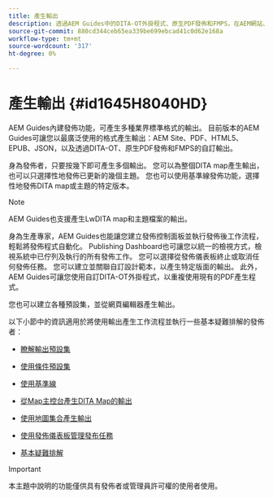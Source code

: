 ```yaml
---
title: 產生輸出
description: 透過AEM Guides中的DITA-OT外掛程式、原生PDF發佈和FMPS，在AEM網站、PDF、HTML5、EPUB、自訂和JSON中產生輸出。
source-git-commit: 880cd344ceb65ea339be699ebcad41c0d62e168a
workflow-type: tm+mt
source-wordcount: '317'
ht-degree: 0%

---
```


# 產生輸出 {#id1645H8040HD}

AEM Guides內建發佈功能，可產生多種業界標準格式的輸出。 目前版本的AEM Guides可讓您以最廣泛使用的格式產生輸出：AEM Site、PDF、HTML5、EPUB、JSON，以及透過DITA-OT、原生PDF發佈和FMPS的自訂輸出。

身為發佈者，只要按幾下即可產生多個輸出。 您可以為整個DITA map產生輸出，也可以只選擇性地發佈已更新的幾個主題。 您也可以使用基準線發佈功能，選擇性地發佈DITA map或主題的特定版本。

>[!NOTE]
>
> AEM Guides也支援產生LwDITA map和主題檔案的輸出。

身為生產專家，AEM Guides也能讓您建立發佈控制面板並執行發佈後工作流程，輕鬆將發佈程式自動化。 Publishing Dashboard也可讓您以統一的檢視方式，檢視系統中已佇列及執行的所有發佈工作。 您可以選擇從發佈儀表板終止或取消任何發佈任務。 您可以建立並關聯自訂設計範本，以產生特定版面的輸出。 此外，AEM Guides可讓您使用自訂DITA-OT外掛程式，以重複使用現有的PDF產生程式。

您也可以建立各種預設集，並從網頁編輯器產生輸出。

以下小節中的資訊適用於將使用輸出產生工作流程並執行一些基本疑難排解的發佈者：

- [瞭解輸出預設集](generate-output-understand-presets.md#)

- [使用條件預設集](generate-output-use-condition-presets.md#)

- [使用基準線](generate-output-use-baseline-for-publishing.md#)

- [從Map主控台產生DITA Map的輸出](generate-output-for-a-dita-map.md#)

- [使用地圖集合產生輸出](generate-output-use-map-collection-output-generation.md#)

- [使用發佈儀表板管理發布任務](generate-output-publish-dashboard.md#)

- [基本疑難排解](generate-output-basic-troubleshooting.md#)


>[!IMPORTANT]
>
> 本主題中說明的功能僅供具有發佈者或管理員許可權的使用者使用。
